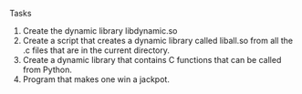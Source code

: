 Tasks
1. Create the dynamic library libdynamic.so
2. Create a script that creates a dynamic library called liball.so from all the .c files that are in the current directory.
3. Create a dynamic library that contains C functions that can be called from Python.
4. Program that makes one win a jackpot.

